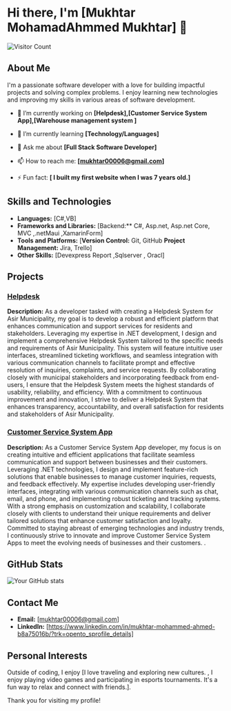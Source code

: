 # Hi there, I'm [Mukhtar MohamadAhmmed Mukhtar] 👋

![Visitor Count](https://www.linkedin.com/in/mukhtar-mohammed-ahmed-b8a75016b/)

## About Me

I'm a passionate software developer with a love for building impactful projects and solving complex problems. I enjoy learning new technologies and improving my skills in various areas of software development.

- 🔭 I’m currently working on **[Helpdesk],[Customer Service System App],[Warehouse management system ]**
- 🌱 I’m currently learning **[Technology/Languages]**

- 💬 Ask me about **[Full Stack Software Developer]**
- 📫 How to reach me: **[mukhtar00006@gmail.com]**
- ⚡ Fun fact: **[ I built my first website when I was 7 years old.]**

## Skills and Technologies

- **Languages:** [C#,VB]
- **Frameworks and Libraries:** [Backend:** C#, Asp.net, Asp.net Core, MVC ,.netMaui ,XamarinForm]
- **Tools and Platforms:** [**Version Control:** Git, GitHub  **Project Management:** Jira, Trello]
- **Other Skills:** [Devexpress Report ,Sqlserver , Oracl]

## Projects

### [Helpdesk]()
**Description:** As a developer tasked with creating a Helpdesk System for Asir Municipality, my goal is to develop a robust and efficient platform
that enhances communication and support services for residents and stakeholders. Leveraging my expertise in .NET
development, I design and implement a comprehensive Helpdesk System tailored to the specific needs and requirements of Asir
Municipality. This system will feature intuitive user interfaces, streamlined ticketing workflows, and seamless integration with
various communication channels to facilitate prompt and effective resolution of inquiries, complaints, and service requests. By
collaborating closely with municipal stakeholders and incorporating feedback from end-users, I ensure that the Helpdesk System
meets the highest standards of usability, reliability, and efficiency. With a commitment to continuous improvement and
innovation, I strive to deliver a Helpdesk System that enhances transparency, accountability, and overall satisfaction for residents
and stakeholders of Asir Municipality.

### [Customer Service System App]()
**Description:** As a Customer Service System App developer, my focus is on creating intuitive and efficient applications that facilitate seamless
communication and support between businesses and their customers. Leveraging .NET technologies, I design and implement
feature-rich solutions that enable businesses to manage customer inquiries, requests, and feedback effectively. My expertise
includes developing user-friendly interfaces, integrating with various communication channels such as chat, email, and phone,
and implementing robust ticketing and tracking systems. With a strong emphasis on customization and scalability, I collaborate
closely with clients to understand their unique requirements and deliver tailored solutions that enhance customer satisfaction
and loyalty. Committed to staying abreast of emerging technologies and industry trends, I continuously strive to innovate and
improve Customer Service System Apps to meet the evolving needs of businesses and their customers.
.

## GitHub Stats

![Your GitHub stats](https://github-readme-stats.vercel.app/api?username=yourusername&show_icons=true&theme=radical)

## Contact Me

- **Email:** [mukhtar00006@gmail.com]
- **LinkedIn:** [https://www.linkedin.com/in/mukhtar-mohammed-ahmed-b8a75016b/?trk=opento_sprofile_details]


## Personal Interests

Outside of coding, I enjoy [I love traveling and exploring new cultures. , I enjoy playing video games and participating in esports tournaments. It's a fun way to relax and connect with friends.].

Thank you for visiting my profile!
